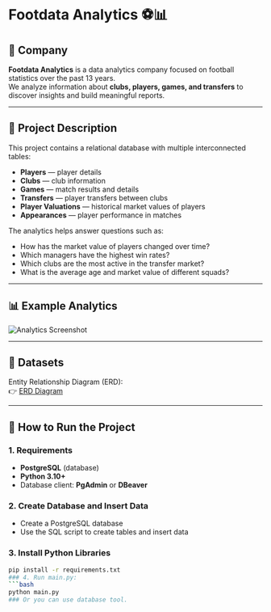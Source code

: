 # Footdata Analytics ⚽📊  

## 📌 Company  
**Footdata Analytics** is a data analytics company focused on football statistics over the past 13 years.  
We analyze information about **clubs, players, games, and transfers** to discover insights and build meaningful reports.  

---

## 📝 Project Description  
This project contains a relational database with multiple interconnected tables:  
- **Players** — player details  
- **Clubs** — club information  
- **Games** — match results and details  
- **Transfers** — player transfers between clubs  
- **Player Valuations** — historical market values of players  
- **Appearances** — player performance in matches  

The analytics helps answer questions such as:  
- How has the market value of players changed over time?  
- Which managers have the highest win rates?  
- Which clubs are the most active in the transfer market?  
- What is the average age and market value of different squads?  

---

## 📊 Example Analytics  
![Analytics Screenshot](https://github.com/user-attachments/assets/44bdcc93-ab1b-426e-9b91-47a215b00ad9)  

---

## 📂 Datasets  
Entity Relationship Diagram (ERD):  
👉 [ERD Diagram](https://github.com/abzal4/data_visualization/blob/main/ERD%20Diagram.png)  

---

## 🚀 How to Run the Project  

### 1. Requirements  
- **PostgreSQL** (database)  
- **Python 3.10+**  
- Database client: **PgAdmin** or **DBeaver**  

### 2. Create Database and Insert Data  
- Create a PostgreSQL database  
- Use the SQL script to create tables and insert data  

### 3. Install Python Libraries  
```bash
pip install -r requirements.txt
### 4. Run main.py:
```bash
python main.py
### Or you can use database tool.
